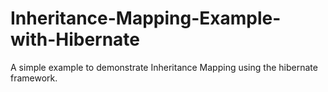 # Inheritance-Mapping-Example-with-Hibernate
A simple example to demonstrate Inheritance Mapping using the hibernate framework. 

